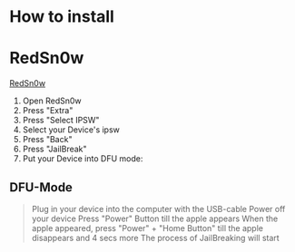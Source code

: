 # How to install

# RedSn0w

[RedSn0w](https://github.com/Eyerise/itunes-mux-ssh-win-client/tree/master/Windows%20Tools/RedSn0w%200.9.15b3%20for%20Windows)

1) Open RedSn0w
2) Press "Extra"
3) Press "Select IPSW"
4) Select your Device's ipsw
5) Press "Back"
6) Press "JailBreak"
7) Put your Device into DFU mode:

## DFU-Mode
> Plug in your device into the computer with the USB-cable
> Power off your device
> Press "Power" Button till the apple appears
> When the apple appeared, press "Power" + "Home Button" till the apple disappears and 4 secs more
> The process of JailBreaking will start
